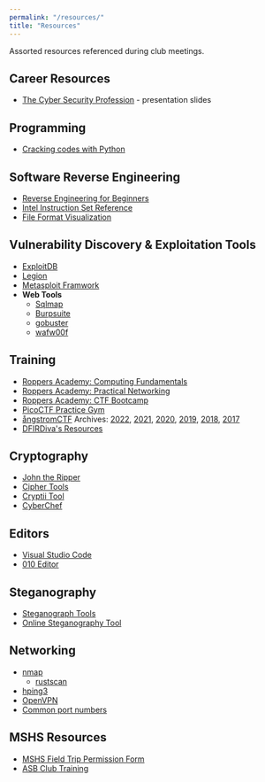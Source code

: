 ```yaml
---
permalink: "/resources/"
title: "Resources"
---
```


Assorted resources referenced during club meetings.

##  Career Resources

- [The Cyber Security
  Profession](https://docs.google.com/presentation/d/1-s8vyxrRhlyQDaov2C8ct-h9T8kmwJBWKd2Nh_HXSjU/edit?hl=en&forcehl=1#slide=id.p) - presentation slides

## Programming

- [Cracking codes with Python](https://inventwithpython.com/cracking/)

## Software Reverse Engineering

- [Reverse Engineering for Beginners](/assets/docs/RE4B-EN.pdf)
- [Intel Instruction Set Reference](https://www.intel.com/content/www/us/en/developer/articles/technical/intel-sdm.html)
- [File Format Visualization](https://github.com/corkami/pics/tree/master/binary#file-formats)

## Vulnerability Discovery & Exploitation Tools

- [ExploitDB](https://www.exploit-db.com)
- [Legion](https://github.com/GoVanguard/legion)
- [Metasploit Framwork](https://github.com/rapid7/metasploit-framework)
- **Web Tools**
	- [Sqlmap](https://sqlmap.org)
	- [Burpsuite](https://portswigger.net/burp/communitydownload)
	- [gobuster](https://github.com/OJ/gobuster)
	- [wafw00f](https://github.com/EnableSecurity/wafw00f)

## Training

- [Roppers Academy: Computing Fundamentals](https://www.roppers.org/courses/fundamentals)
- [Roppers Academy: Practical Networking](https://www.roppers.org/courses/networking)
- [Roppers Academy: CTF Bootcamp](https://www.roppers.org/courses/ctf)
- [PicoCTF Practice Gym](https://play.picoctf.org/practice)
- [ångstromCTF](https://angstromctf.com/) Archives: [2022](https://2022.angstromctf.com/),
  [2021](https://2021.angstromctf.com/), [2020](https://2020.angstromctf.com/),
  [2019](https://2019.angstromctf.com/), [2018](https://2018.angstromctf.com/), [2017](https://2017.angstromctf.com/)
- [DFIRDiva's Resources](https://training.dfirdiva.com/listing-category/training-for-kids)

## Cryptography

- [John the Ripper](https://www.openwall.com/john)
- [Cipher Tools](http://rumkin.com/tools/cipher/)
- [Cryptii Tool](https://cryptii.com/)
- [CyberChef](https://gchq.github.io/CyberChef/)

## Editors

- [Visual Studio Code](https://code.visualstudio.com/)
- [010 Editor](https://www.sweetscape.com/010editor/)

## Steganography

- [Steganograph Tools](https://resources.infosecinstitute.com/steganography-and-tools-to-perform-steganography)
- [Online Steganography Tool](https://stylesuxx.github.io/steganography/)

## Networking

- [nmap](https://nmap.org/book/port-scanning-tutorial.html)
	 - [rustscan](https://github.com/rustscan/rustscan)
- [hping3](https://www.kali.org/tools/hping3/)
- [OpenVPN](https://openvpn.net/community-resources/how-to/)
- [Common port numbers](https://www.cloudflare.com/learning/network-layer/what-is-a-computer-port/)

## MSHS Resources

- [MSHS Field Trip Permission Form](https://www.svsd410.org/cms/lib/WA01919490/Centricity/Domain/229/Fieldtrip_Form_for_Students_2015.pdf)
- [ASB Club Training](https://docs.google.com/presentation/d/1-BAtITMFUHVacUXRvlAvMTE6vxTfVwMvQhCcRWjpyjU/edit#slide=id.p)